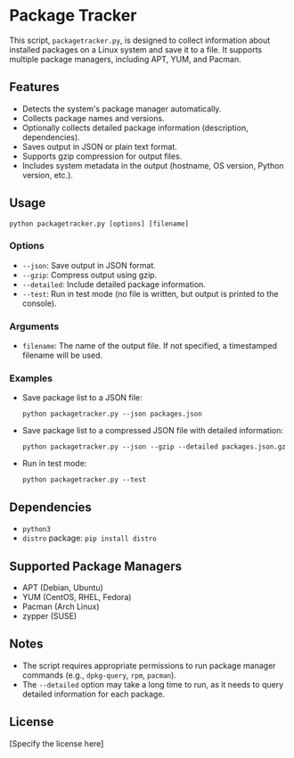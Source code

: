 # Package Tracker

This script, `packagetracker.py`, is designed to collect information about installed packages on a Linux system and save it to a file. It supports multiple package managers, including APT, YUM, and Pacman.

## Features

*   Detects the system's package manager automatically.
*   Collects package names and versions.
*   Optionally collects detailed package information (description, dependencies).
*   Saves output in JSON or plain text format.
*   Supports gzip compression for output files.
*   Includes system metadata in the output (hostname, OS version, Python version, etc.).

## Usage

```
python packagetracker.py [options] [filename]
```

### Options

*   `--json`: Save output in JSON format.
*   `--gzip`: Compress output using gzip.
*   `--detailed`: Include detailed package information.
*   `--test`: Run in test mode (no file is written, but output is printed to the console).

### Arguments

*   `filename`: The name of the output file. If not specified, a timestamped filename will be used.

### Examples

*   Save package list to a JSON file:

    ```
    python packagetracker.py --json packages.json
    ```

*   Save package list to a compressed JSON file with detailed information:

    ```
    python packagetracker.py --json --gzip --detailed packages.json.gz
    ```

*   Run in test mode:

    ```
    python packagetracker.py --test
    ```

## Dependencies

*   `python3`
*   `distro` package: `pip install distro`

## Supported Package Managers

*   APT (Debian, Ubuntu)
*   YUM (CentOS, RHEL, Fedora)
*   Pacman (Arch Linux)
*   zypper (SUSE)

## Notes

*   The script requires appropriate permissions to run package manager commands (e.g., `dpkg-query`, `rpm`, `pacman`).
*   The `--detailed` option may take a long time to run, as it needs to query detailed information for each package.

## License

[Specify the license here]
